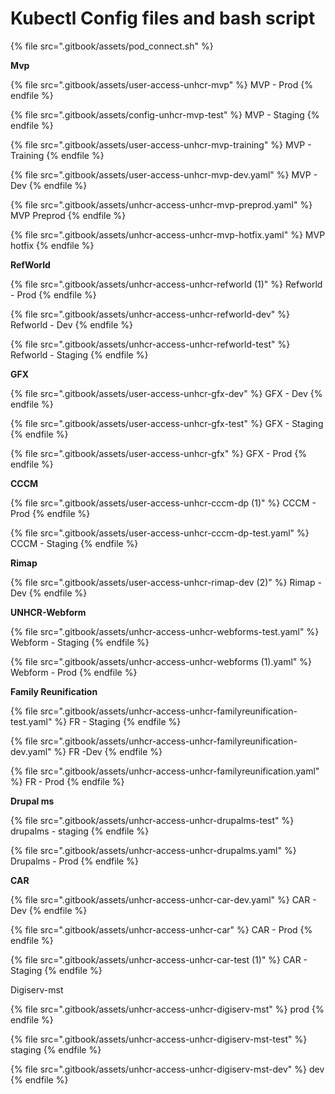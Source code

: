 # Kubectl Config files and bash script

{% file src=".gitbook/assets/pod_connect.sh" %}

**Mvp**

{% file src=".gitbook/assets/user-access-unhcr-mvp" %}
MVP - Prod
{% endfile %}

{% file src=".gitbook/assets/config-unhcr-mvp-test" %}
MVP - Staging
{% endfile %}

{% file src=".gitbook/assets/user-access-unhcr-mvp-training" %}
MVP - Training
{% endfile %}

{% file src=".gitbook/assets/user-access-unhcr-mvp-dev.yaml" %}
MVP - Dev
{% endfile %}

{% file src=".gitbook/assets/unhcr-access-unhcr-mvp-preprod.yaml" %}
MVP Preprod
{% endfile %}

{% file src=".gitbook/assets/unhcr-access-unhcr-mvp-hotfix.yaml" %}
MVP hotfix
{% endfile %}

**RefWorld**

{% file src=".gitbook/assets/unhcr-access-unhcr-refworld (1)" %}
Refworld - Prod
{% endfile %}

{% file src=".gitbook/assets/unhcr-access-unhcr-refworld-dev" %}
Refworld - Dev
{% endfile %}

{% file src=".gitbook/assets/unhcr-access-unhcr-refworld-test" %}
Refworld - Staging
{% endfile %}

**GFX**

{% file src=".gitbook/assets/user-access-unhcr-gfx-dev" %}
GFX - Dev
{% endfile %}

{% file src=".gitbook/assets/user-access-unhcr-gfx-test" %}
GFX - Staging
{% endfile %}

{% file src=".gitbook/assets/user-access-unhcr-gfx" %}
GFX - Prod
{% endfile %}

**CCCM**

{% file src=".gitbook/assets/user-access-unhcr-cccm-dp (1)" %}
CCCM - Prod
{% endfile %}

{% file src=".gitbook/assets/user-access-unhcr-cccm-dp-test.yaml" %}
CCCM - Staging
{% endfile %}

**Rimap**

{% file src=".gitbook/assets/user-access-unhcr-rimap-dev (2)" %}
Rimap - Dev
{% endfile %}

**UNHCR-Webform**

{% file src=".gitbook/assets/unhcr-access-unhcr-webforms-test.yaml" %}
Webform - Staging
{% endfile %}

{% file src=".gitbook/assets/unhcr-access-unhcr-webforms (1).yaml" %}
Webform - Prod
{% endfile %}

**Family Reunification**

{% file src=".gitbook/assets/unhcr-access-unhcr-familyreunification-test.yaml" %}
FR - Staging
{% endfile %}

{% file src=".gitbook/assets/unhcr-access-unhcr-familyreunification-dev.yaml" %}
FR -Dev
{% endfile %}

{% file src=".gitbook/assets/unhcr-access-unhcr-familyreunification.yaml" %}
FR - Prod
{% endfile %}

**Drupal ms**

{% file src=".gitbook/assets/unhcr-access-unhcr-drupalms-test" %}
drupalms - staging
{% endfile %}

{% file src=".gitbook/assets/unhcr-access-unhcr-drupalms.yaml" %}
Drupalms - Prod
{% endfile %}

**CAR**

{% file src=".gitbook/assets/unhcr-access-unhcr-car-dev.yaml" %}
CAR - Dev
{% endfile %}

{% file src=".gitbook/assets/unhcr-access-unhcr-car" %}
CAR - Prod
{% endfile %}

{% file src=".gitbook/assets/unhcr-access-unhcr-car-test (1)" %}
CAR - Staging
{% endfile %}

Digiserv-mst

{% file src=".gitbook/assets/unhcr-access-unhcr-digiserv-mst" %}
prod
{% endfile %}

{% file src=".gitbook/assets/unhcr-access-unhcr-digiserv-mst-test" %}
staging
{% endfile %}

{% file src=".gitbook/assets/unhcr-access-unhcr-digiserv-mst-dev" %}
dev
{% endfile %}
